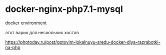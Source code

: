 # docker-nginx-php7.1-mysql
docker environment

этот варик для нескольких хостов

https://phptoday.ru/post/gotovim-lokalnuyu-sredu-docker-dlya-razrabotki-na-php
